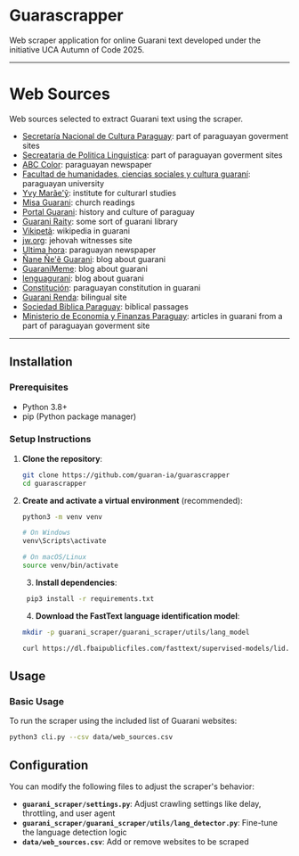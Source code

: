 # Guarascrapper

Web scraper application for online Guarani text developed under the initiative UCA Autumn of Code 2025.

---

# Web Sources

Web sources selected to extract Guarani text using the scraper.

- [Secretaría Nacional de Cultura Paraguay](https://cultura.gov.py/): part of paraguayan goverment sites
- [Secreataria de Politica Linguistica](https://spl.gov.py/gn/): part of paraguayan goverment sites
- [ABC Color](https://www.abc.com.py/): paraguayan newspaper
- [Facultad de humanidades, ciencias sociales y cultura guaraní](https://humanidades.uni.edu.py/nane-nee-guarani-ara/): paraguayan university
- [Yvy Marãe'ỹ](https://yvymaraey.edu.py/): institute for culturarl studies
- [Misa Guarani](https://misaguarani.com/): church readings
- [Portal Guarani](https://www.portalguarani.com/): history and culture of paraguay
- [Guarani Raity](https://www.guarani-raity.com.py/index.html): some sort of guarani library
- [Vikipetã](https://gn.wikipedia.org/wiki/Kuatia_%C3%91epyr%C5%A9ha): wikipedia in guarani
- [jw.org](https://www.jw.org/gug/): jehovah witnesses site
- [Ultima hora](https://www.ultimahora.com/): paraguayan newspaper 
- [Ñane Ñe'ẽ Guarani](https://guaraniete.blogspot.com/): blog about guarani
- [GuaraniMeme](https://guaranimeme.blogspot.com/): blog about guarani
- [lenguagurani](https://lenguaguarani.blogspot.com/): blog about guarani
- [Constitución](https://guaraniayvu.org/Constitution): paraguayan constitution in guarani
- [Guarani Renda](https://guaranirenda.tripod.com/index_ovetanda.htm): bilingual site
- [Sociedad Biblica Paraguay](https://guarani.global.bible/bible/c6d3311681a81388-01/MAT.1): biblical passages
- [Ministerio de Economia y Finanzas Paraguay](https://www.stp.gov.py/v1/?s=%C3%91e%C2%B4%C3%AA+): articles in guarani from a part of paraguayan goverment site

---

## Installation

### Prerequisites
- Python 3.8+
- pip (Python package manager)

### Setup Instructions

1. **Clone the repository**:
   ```bash
   git clone https://github.com/guaran-ia/guarascrapper
   cd guarascrapper
   ```

2. **Create and activate a virtual environment** (recommended):
   ```bash
   python3 -m venv venv
   
   # On Windows
   venv\Scripts\activate
   
   # On macOS/Linux
   source venv/bin/activate
   ```

   3. **Install dependencies**:
   ```bash
    pip3 install -r requirements.txt
   ```

   4. **Download the FastText language identification model**:

   ```bash
   mkdir -p guarani_scraper/guarani_scraper/utils/lang_model
   
   curl https://dl.fbaipublicfiles.com/fasttext/supervised-models/lid.176.bin -o guarani_scraper/guarani_scraper/utils/lang_model/lid.176.bin
   ```

## Usage

### Basic Usage
To run the scraper using the included list of Guarani websites:

```bash
python3 cli.py --csv data/web_sources.csv
```

## Configuration

You can modify the following files to adjust the scraper's behavior:

- **`guarani_scraper/settings.py`**: Adjust crawling settings like delay, throttling, and user agent
- **`guarani_scraper/guarani_scraper/utils/lang_detector.py`**: Fine-tune the language detection logic
- **`data/web_sources.csv`**: Add or remove websites to be scraped